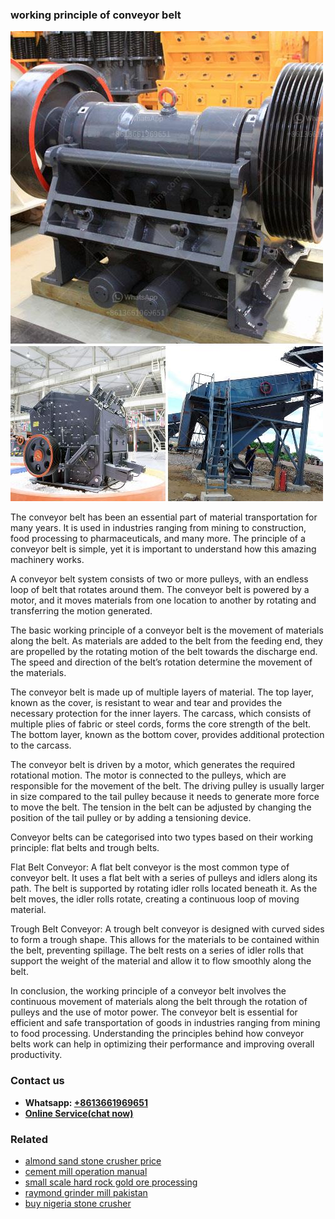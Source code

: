 <h3>working principle of conveyor belt</h3><img src='1708332388.jpg' alt=''><p>The conveyor belt has been an essential part of material transportation for many years. It is used in industries ranging from mining to construction, food processing to pharmaceuticals, and many more. The principle of a conveyor belt is simple, yet it is important to understand how this amazing machinery works.</p><p>A conveyor belt system consists of two or more pulleys, with an endless loop of belt that rotates around them. The conveyor belt is powered by a motor, and it moves materials from one location to another by rotating and transferring the motion generated.</p><p>The basic working principle of a conveyor belt is the movement of materials along the belt. As materials are added to the belt from the feeding end, they are propelled by the rotating motion of the belt towards the discharge end. The speed and direction of the belt’s rotation determine the movement of the materials.</p><p>The conveyor belt is made up of multiple layers of material. The top layer, known as the cover, is resistant to wear and tear and provides the necessary protection for the inner layers. The carcass, which consists of multiple plies of fabric or steel cords, forms the core strength of the belt. The bottom layer, known as the bottom cover, provides additional protection to the carcass.</p><p>The conveyor belt is driven by a motor, which generates the required rotational motion. The motor is connected to the pulleys, which are responsible for the movement of the belt. The driving pulley is usually larger in size compared to the tail pulley because it needs to generate more force to move the belt. The tension in the belt can be adjusted by changing the position of the tail pulley or by adding a tensioning device.</p><p>Conveyor belts can be categorised into two types based on their working principle: flat belts and trough belts.</p><p>Flat Belt Conveyor: A flat belt conveyor is the most common type of conveyor belt. It uses a flat belt with a series of pulleys and idlers along its path. The belt is supported by rotating idler rolls located beneath it. As the belt moves, the idler rolls rotate, creating a continuous loop of moving material.</p><p>Trough Belt Conveyor: A trough belt conveyor is designed with curved sides to form a trough shape. This allows for the materials to be contained within the belt, preventing spillage. The belt rests on a series of idler rolls that support the weight of the material and allow it to flow smoothly along the belt.</p><p>In conclusion, the working principle of a conveyor belt involves the continuous movement of materials along the belt through the rotation of pulleys and the use of motor power. The conveyor belt is essential for efficient and safe transportation of goods in industries ranging from mining to food processing. Understanding the principles behind how conveyor belts work can help in optimizing their performance and improving overall productivity.</p><h3>Contact us</h3><ul><li><strong>Whatsapp:&nbsp;<a href="https://wa.me/8613661969651">+8613661969651</a></strong></li><li><a href="https://swt.shibang-china.com/?git&amp;zhl&amp;working principle of conveyor belt"><strong>Online Service(chat now)</strong></a></li></ul><h3>Related</h3><ul><li><a href='almond sand stone crusher price.md'>almond sand stone crusher price</a></li><li><a href='cement mill operation manual.md'>cement mill operation manual</a></li><li><a href='small scale hard rock gold ore processing.md'>small scale hard rock gold ore processing</a></li><li><a href='raymond grinder mill pakistan.md'>raymond grinder mill pakistan</a></li><li><a href='buy nigeria stone crusher.md'>buy nigeria stone crusher</a></li></ul>